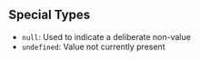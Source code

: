 ## Special Types
- `null`: Used to indicate a deliberate non-value
- `undefined`: Value not currently present